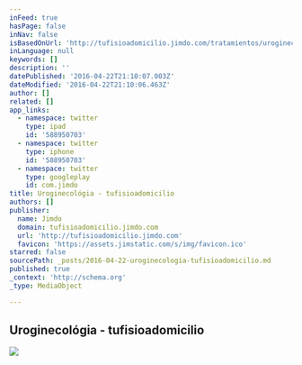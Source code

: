 ```yaml
---
inFeed: true
hasPage: false
inNav: false
isBasedOnUrl: 'http://tufisioadomicilio.jimdo.com/tratamientos/uroginecol%C3%B3gia/'
inLanguage: null
keywords: []
description: ''
datePublished: '2016-04-22T21:10:07.003Z'
dateModified: '2016-04-22T21:10:06.463Z'
author: []
related: []
app_links:
  - namespace: twitter
    type: ipad
    id: '588950703'
  - namespace: twitter
    type: iphone
    id: '588950703'
  - namespace: twitter
    type: googleplay
    id: com.jimdo
title: Uroginecológia - tufisioadomicilio
authors: []
publisher:
  name: Jimdo
  domain: tufisioadomicilio.jimdo.com
  url: 'http://tufisioadomicilio.jimdo.com'
  favicon: 'https://assets.jimstatic.com/s/img/favicon.ico'
starred: false
sourcePath: _posts/2016-04-22-uroginecologia-tufisioadomicilio.md
published: true
_context: 'http://schema.org'
_type: MediaObject

---
```

<article style=""><h1>Uroginecológia - tufisioadomicilio</h1><img src="http://i3.ytimg.com/vi/9EwQpIgY4DE/hqdefault.jpg" /></article>
